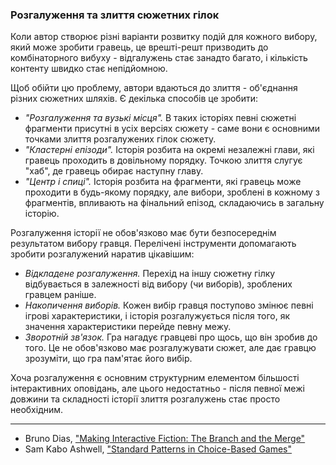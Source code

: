 ### Розгалуження та злиття сюжетних гілок

Коли автор створює різні варіанти розвитку подій для кожного вибору, який може зробити гравець, це врешті-решт призводить до комбінаторного вибуху - відгалужень стає занадто багато, і кількість контенту швидко стає непідйомною.

Щоб обійти цю проблему, автори вдаються до злиття - об'єднання різних сюжетних шляхів. Є декілька способів це зробити:
- *"Розгалуження та вузькі місця".* В таких історіях певні сюжетні фрагменти присутні в усіх версіях сюжету - саме вони є основними точками злиття розгалужених гілок сюжету. 
- *"Кластерні епізоди".* Історія розбита на окремі незалежні глави, які гравець проходить в довільному порядку. Точкою злиття слугує "хаб", де гравець обирає наступну главу.
- *"Центр і спиці".* Історія розбита на фрагменти, які гравець може проходити в будь-якому порядку, але вибори, зроблені в кожному з фрагментів, впливають на фінальний епізод, складаючись в загальну історію.

Розгалуження історії не обов'язково має бути безпосереднім результатом вибору гравця. Перелічені інструменти допомагають зробити розгалужений наратив цікавішим:
- *Відкладене розгалуження.* Перехід на іншу сюжетну гілку відбувається в залежності від вибору (чи виборів), зроблених гравцем раніше.
- *Накопичення виборів.* Кожен вибір гравця поступово змінює певні ігрові характеристики, і історія розгалужується після того, як значення характеристики перейде певну межу. 
- *Зворотній зв'язок.* Гра нагадує гравцеві про щось, що він зробив до того. Це не обов'язково має розгалужувати сюжет, але дає гравцю зрозуміти, що гра пам'ятає його вибір. 

Хоча розгалуження є основним структурним елементом більшості інтерактивних оповідань, але цього недостатньо - після певної межі довжини та складності історії злиття розгалужень стає просто необхідним.

---

* Bruno Dias, ["Making Interactive Fiction: The Branch and the Merge"](http://web.archive.org/web/20230201034502/https://sub-q.com/making-interactive-fiction-the-branch-and-the-merge/)
* Sam Kabo Ashwell, ["Standard Patterns in Choice-Based Games"](https://heterogenoustasks.wordpress.com/2015/01/26/standard-patterns-in-choice-based-games/)
